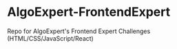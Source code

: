 # AlgoExpert-FrontendExpert
Repo for AlgoExpert's Frontend Expert Challenges (HTML/CSS/JavaScript/React)
